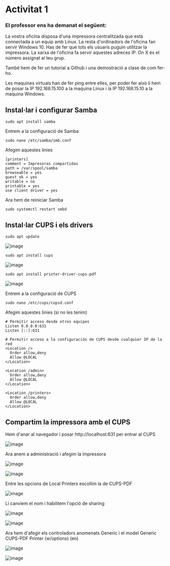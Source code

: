 # Activitat 1
### El professor ens ha demanat el següent: 
La vostra oficina disposa d'una impressora centralitzada que està connectada a un equip amb Linux. La resta d'ordinadors de l'oficina fan servir Windows 10. Has de fer que tots els usuaris puguin utilitzar la impressora. La xarxa de l'oficina fa servir aquestes adreces IP. On X és el número assignat al teu grup.

També hem de fer un tutorial a Github i una demostració a clase de com fer-ho.

Les maquines virtuals han de fer ping entre elles, per poder fer això li hem de posar la IP 192.168.15.100 a la maquina Linux i la IP 192.168.15.10 a la maquina Windows.

## Instal·lar i configurar Samba

```sudo apt install samba```

Entrem a la configuració de Samba

```sudo nano /etc/samba/smb.conf```

Afegim aquestes linies

```
[printers]
comment = Impresoras compartidas
path = /var/spool/samba
browseable = yes
guest ok = yes
writable = no
printable = yes
use client driver = yes
```

Ara hem de reiniciar Samba

```sudo systemctl restart smbd```

## Instal·lar CUPS i els drivers
```
sudo apt update
```
![image](https://github.com/user-attachments/assets/5c468399-7780-4532-a362-1e6b5756e94f)
```
sudo apt install cups
```
![image](https://github.com/user-attachments/assets/2ac7d778-8657-4ba3-8605-5d713d451e19)
```
sudo apt install printer-driver-cups-pdf
```
![image](https://github.com/user-attachments/assets/7472e0f3-f0f7-4208-8891-2ef154013940)

Entrem a la configuració de CUPS

```sudo nano /etc/cups/cupsd.conf```

Afegim aquestes linies (si no les tenim)
```
# Permitir acceso desde otros equipos
Listen 0.0.0.0:631
Listen [::]:631

# Permitir acceso a la configuración de CUPS desde cualquier IP de la red
<Location />
  Order allow,deny
  Allow @LOCAL
</Location>

<Location /admin>
  Order allow,deny
  Allow @LOCAL
</Location>

<Location /printers>
  Order allow,deny
  Allow @LOCAL
</Location>
```

## Compartim la impressora amb el CUPS

Hem d'anar al navegador i posar http://localhost:631 per entrar al CUPS

![image](https://github.com/user-attachments/assets/fa85bf48-f887-46e7-88ad-716f47fc6bc0)

Ara anem a administració i afegim la impressora

![image](https://github.com/user-attachments/assets/61b46e27-fcb7-4ea1-8934-6c69275c1152)

![image](https://github.com/user-attachments/assets/0805fe42-9d63-4fd1-9577-aed3512673a8)

Entre les opcions de Local Printers escollim la de CUPS-PDF

![image](https://github.com/user-attachments/assets/f3a00c9e-020f-41fa-84cf-e5ef8e304cb6)

Li canviem el nom i habilitem l'opció de sharing

![image](https://github.com/user-attachments/assets/54d8feff-e062-46d3-92ce-8917b20649f1)


![image](https://github.com/user-attachments/assets/e5d45785-0e1b-42fd-a5c3-8502bf80ccfc)

Ara hem d'afegir els controladors anomenats Generic i el model Generic CUPS-PDF Printer (w/options) (en)

![image](https://github.com/user-attachments/assets/cad064a3-9bf5-43a3-ab79-b68011555578)

![image](https://github.com/user-attachments/assets/72b3bfdb-8823-439a-b52a-ca761ff55198)



